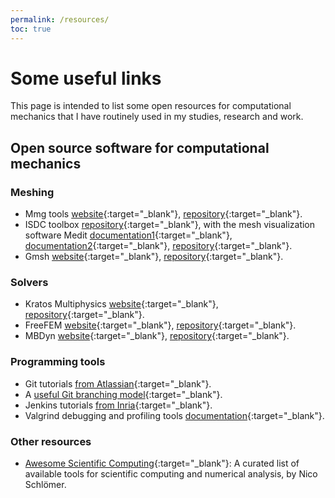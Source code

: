```yaml
---
permalink: /resources/
toc: true
---
```


# Some useful links

This page is intended to list some open resources for computational mechanics that I have routinely used in my studies, research and work.

## Open source software for computational mechanics

### Meshing
- Mmg tools [website](https://www.mmgtools.org){:target="_blank"}, [repository](https://github.com/MmgTools){:target="_blank"}.
- ISDC toolbox [repository](https://github.com/ISCDtoolbox){:target="_blank"}, with the mesh visualization software Medit [documentation1](https://hal.inria.fr/inria-00069921/document){:target="_blank"}, [documentation2](https://www.ljll.math.upmc.fr/frey/logiciels/Docmedit.dir/index.html){:target="_blank"}, [repository](https://github.com/ISCDtoolbox/Medit){:target="_blank"}.
- Gmsh [website](https://gmsh.info/){:target="_blank"}, [repository](https://gitlab.onelab.info/gmsh/gmsh){:target="_blank"}.

### Solvers
- Kratos Multiphysics [website](https://www.cimne.com/kratos/){:target="_blank"}, [repository](https://github.com/KratosMultiphysics/Kratos){:target="_blank"}.
- FreeFEM [website](https://freefem.org/){:target="_blank"}, [repository](https://github.com/FreeFem/FreeFem-sources){:target="_blank"}.
- MBDyn [website](https://www.mbdyn.org/){:target="_blank"}, [repository](https://public.gitlab.polimi.it/DAER/mbdyn/-/tree/develop){:target="_blank"}.

### Programming tools
- Git tutorials [from Atlassian](https://www.atlassian.com/git/tutorials){:target="_blank"}.
- A [useful Git branching model](https://nvie.com/posts/a-successful-git-branching-model/){:target="_blank"}.
- Jenkins tutorials [from Inria](https://inria-ci.gitlabpages.inria.fr/doc/page/jenkins_tutorial/){:target="_blank"}.
- Valgrind debugging and profiling tools [documentation](https://www.valgrind.org/docs/){:target="_blank"}.


### Other resources
- [Awesome Scientific Computing](https://github.com/nschloe/awesome-scientific-computing){:target="_blank"}: A curated list of available tools for scientific computing and numerical analysis, by Nico Schlömer.
